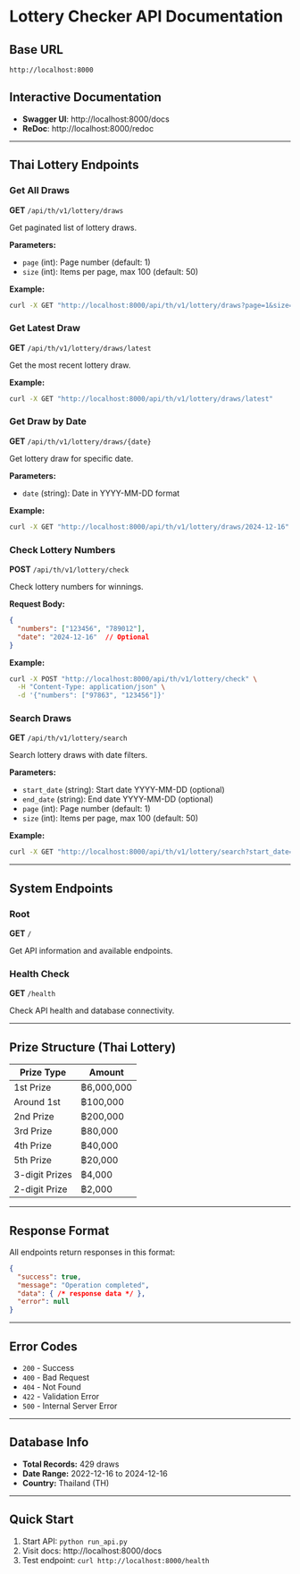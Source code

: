 # Lottery Checker API Documentation

## Base URL
```
http://localhost:8000
```

## Interactive Documentation
- **Swagger UI**: http://localhost:8000/docs
- **ReDoc**: http://localhost:8000/redoc

---

## Thai Lottery Endpoints

### Get All Draws
**GET** `/api/th/v1/lottery/draws`

Get paginated list of lottery draws.

**Parameters:**
- `page` (int): Page number (default: 1)
- `size` (int): Items per page, max 100 (default: 50)

**Example:**
```bash
curl -X GET "http://localhost:8000/api/th/v1/lottery/draws?page=1&size=10"
```

### Get Latest Draw
**GET** `/api/th/v1/lottery/draws/latest`

Get the most recent lottery draw.

**Example:**
```bash
curl -X GET "http://localhost:8000/api/th/v1/lottery/draws/latest"
```

### Get Draw by Date
**GET** `/api/th/v1/lottery/draws/{date}`

Get lottery draw for specific date.

**Parameters:**
- `date` (string): Date in YYYY-MM-DD format

**Example:**
```bash
curl -X GET "http://localhost:8000/api/th/v1/lottery/draws/2024-12-16"
```

### Check Lottery Numbers
**POST** `/api/th/v1/lottery/check`

Check lottery numbers for winnings.

**Request Body:**
```json
{
  "numbers": ["123456", "789012"],
  "date": "2024-12-16"  // Optional
}
```

**Example:**
```bash
curl -X POST "http://localhost:8000/api/th/v1/lottery/check" \
  -H "Content-Type: application/json" \
  -d '{"numbers": ["97863", "123456"]}'
```

### Search Draws
**GET** `/api/th/v1/lottery/search`

Search lottery draws with date filters.

**Parameters:**
- `start_date` (string): Start date YYYY-MM-DD (optional)
- `end_date` (string): End date YYYY-MM-DD (optional)
- `page` (int): Page number (default: 1)
- `size` (int): Items per page, max 100 (default: 50)

**Example:**
```bash
curl -X GET "http://localhost:8000/api/th/v1/lottery/search?start_date=2024-01-01&end_date=2024-12-31"
```

---

## System Endpoints

### Root
**GET** `/`

Get API information and available endpoints.

### Health Check
**GET** `/health`

Check API health and database connectivity.

---

## Prize Structure (Thai Lottery)

| Prize Type | Amount |
|------------|--------|
| 1st Prize | ฿6,000,000 |
| Around 1st | ฿100,000 |
| 2nd Prize | ฿200,000 |
| 3rd Prize | ฿80,000 |
| 4th Prize | ฿40,000 |
| 5th Prize | ฿20,000 |
| 3-digit Prizes | ฿4,000 |
| 2-digit Prize | ฿2,000 |

---

## Response Format

All endpoints return responses in this format:

```json
{
  "success": true,
  "message": "Operation completed",
  "data": { /* response data */ },
  "error": null
}
```

---

## Error Codes

- `200` - Success
- `400` - Bad Request
- `404` - Not Found
- `422` - Validation Error
- `500` - Internal Server Error

---

## Database Info

- **Total Records:** 429 draws
- **Date Range:** 2022-12-16 to 2024-12-16
- **Country:** Thailand (TH)

---

## Quick Start

1. Start API: `python run_api.py`
2. Visit docs: http://localhost:8000/docs
3. Test endpoint: `curl http://localhost:8000/health` 